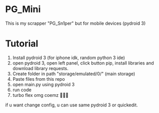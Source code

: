 # PG_Mini
This is my scrapper "PG_Sn1per" but for mobile devices (pydroid 3)

# Tutorial
1. Install pydroid 3 (for iphone idk, random python 3 ide)
2. open pydroid 3, open left panel, click button pip, install libraries and download library requests.
3. Create folder in path "storage/emulated/0/" (main storage)
4. Paste files from this repo
5. open main.py using pydroid 3
6. run code
7. turbo flex omg coemz 🤑🤑🤑

if u want change config, u can use same pydroid 3 or quickedit.
